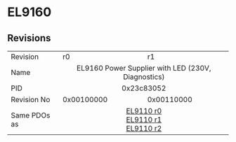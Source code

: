 # EL9160

## Revisions
<table>
<tr>
<td>Revision</td>
<td>r0</td>
<td>r1</td>
</tr>
<tr>
<td>Name</td>
<td colspan=2 align="center">EL9160 Power Supplier with LED (230V, Diagnostics)</td>
</tr>
<tr>
<td>PID</td>
<td colspan=2 align="center">0x23c83052</td>
</tr>
<tr>
<td>Revision No</td>
<td>0x00100000</td>
<td>0x00110000</td>
</tr>
<tr>
<td>Same PDOs as</td>
<td colspan=2 align="center"><a href="EL9110.md">EL9110 r0</a><br/><a href="EL9110.md">EL9110 r1</a><br/><a href="EL9110.md">EL9110 r2</a></td>
</tr>
</table>
